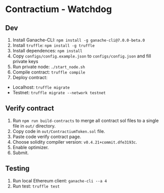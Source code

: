 # Contractium - Watchdog

## Dev
1. Install Ganache-CLI: `npm install -g ganache-cli@7.0.0-beta.0`
2. Install `truffle`: `npm install -g truffle`
3. Install dependences: `npm install`
4. Copy `configs/config.example.json` to `configs/config.json` and fill private keys
5. Run private node: `./start_node.sh`
6. Compile contract: `truffle compile`
7. Deploy contract:
  - Localhost: `truffle migrate`
  - Testnet: `truffle migrate --network testnet`

## Verify contract
1. Run `npm run build-contracts` to merge all contract sol files to a single file in `out/` directory.
2. Copy code in `out/ContractiumToken.sol` file.
3. Paste code verify contract page.
4. Choose solidity compiler version: `v0.4.21+commit.dfe3193c`.
5. Enable optimizer.
6. Submit. 

## Testing
1. Run local Ethereum client: `ganache-cli --a 4`
2. Run test: `truffle test`
